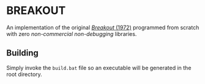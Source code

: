 # BREAKOUT

An implementation of the original [_Breakout_ (1972)](https://en.wikipedia.org/wiki/Breakout_(video_game))
programmed from scratch with zero _non-commercial non-debugging_ libraries.

## Building

Simply invoke the `build.bat` file so an executable will be generated in the
root directory.
